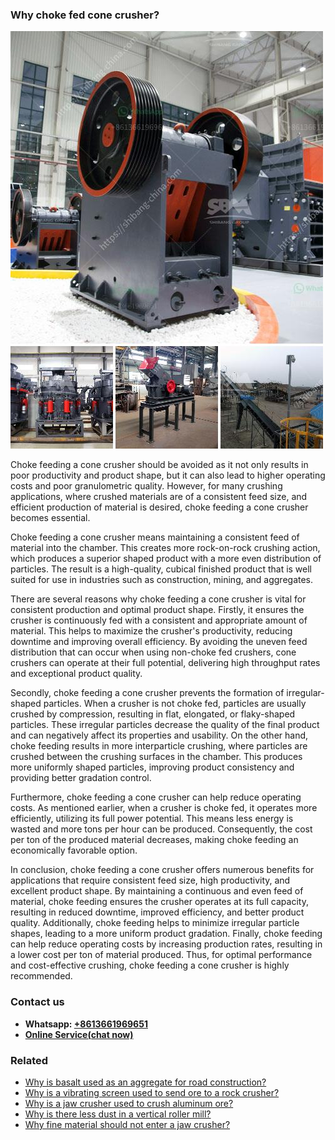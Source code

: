 <h3>Why choke fed cone crusher?</h3><img src='1701742466.jpg' alt=''><p>Choke feeding a cone crusher should be avoided as it not only results in poor productivity and product shape, but it can also lead to higher operating costs and poor granulometric quality. However, for many crushing applications, where crushed materials are of a consistent feed size, and efficient production of material is desired, choke feeding a cone crusher becomes essential.</p><p>Choke feeding a cone crusher means maintaining a consistent feed of material into the chamber. This creates more rock-on-rock crushing action, which produces a superior shaped product with a more even distribution of particles. The result is a high-quality, cubical finished product that is well suited for use in industries such as construction, mining, and aggregates.</p><p>There are several reasons why choke feeding a cone crusher is vital for consistent production and optimal product shape. Firstly, it ensures the crusher is continuously fed with a consistent and appropriate amount of material. This helps to maximize the crusher's productivity, reducing downtime and improving overall efficiency. By avoiding the uneven feed distribution that can occur when using non-choke fed crushers, cone crushers can operate at their full potential, delivering high throughput rates and exceptional product quality.</p><p>Secondly, choke feeding a cone crusher prevents the formation of irregular-shaped particles. When a crusher is not choke fed, particles are usually crushed by compression, resulting in flat, elongated, or flaky-shaped particles. These irregular particles decrease the quality of the final product and can negatively affect its properties and usability. On the other hand, choke feeding results in more interparticle crushing, where particles are crushed between the crushing surfaces in the chamber. This produces more uniformly shaped particles, improving product consistency and providing better gradation control.</p><p>Furthermore, choke feeding a cone crusher can help reduce operating costs. As mentioned earlier, when a crusher is choke fed, it operates more efficiently, utilizing its full power potential. This means less energy is wasted and more tons per hour can be produced. Consequently, the cost per ton of the produced material decreases, making choke feeding an economically favorable option.</p><p>In conclusion, choke feeding a cone crusher offers numerous benefits for applications that require consistent feed size, high productivity, and excellent product shape. By maintaining a continuous and even feed of material, choke feeding ensures the crusher operates at its full capacity, resulting in reduced downtime, improved efficiency, and better product quality. Additionally, choke feeding helps to minimize irregular particle shapes, leading to a more uniform product gradation. Finally, choke feeding can help reduce operating costs by increasing production rates, resulting in a lower cost per ton of material produced. Thus, for optimal performance and cost-effective crushing, choke feeding a cone crusher is highly recommended.</p><h3>Contact us</h3><ul><li><strong>Whatsapp:&nbsp;<a href="https://wa.me/8613661969651">+8613661969651</a></strong></li><li><a href="https://swt.shibang-china.com/?git&amp;zhl&amp;Why choke fed cone crusher"><strong>Online Service(chat now)</strong></a></li></ul><h3>Related</h3><ul><li><a href='Why is basalt used as an aggregate for road construction.md'>Why is basalt used as an aggregate for road construction?</a></li><li><a href='Why is a vibrating screen used to send ore to a rock crusher.md'>Why is a vibrating screen used to send ore to a rock crusher?</a></li><li><a href='Why is a jaw crusher used to crush aluminum ore.md'>Why is a jaw crusher used to crush aluminum ore?</a></li><li><a href='Why is there less dust in a vertical roller mill.md'>Why is there less dust in a vertical roller mill?</a></li><li><a href='Why fine material should not enter a jaw crusher.md'>Why fine material should not enter a jaw crusher?</a></li></ul>